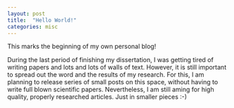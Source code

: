 ```yaml
---
layout: post
title:  "Hello World!"
categories: misc
---
```


This marks the beginning of my own personal blog!

During the last period of finishing my dissertation, I was getting tired of
writing papers and lots and lots of walls of text. However, it is still
important to spread out the word and the results of my research. For this,
I am planning to release series of small posts on this space, without having
to write full blown scientific papers. Nevertheless, I am still aming for high
quality, properly researched articles. Just in smaller pieces :-)
